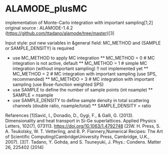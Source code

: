 # ALAMODE_plusMC
implementation of Monte-Carlo integration with important sampling[1,2]
original source : ALAMODE-1.4.2 (https://github.com/ttadano/alamode/tree/master)[3]

Input style:
put new variables in &general field: MC_METHOD and (SAMPLE or SAMPLE_DENSITY) is required
* use MC_METHOD to apply MC integration
**  MC_METHOD = 0 # MC integration is not active, default
**  MC_METHOD = 1 # simple MC integration (without important sampling) !! not implemented yet
**  MC_METHOD = 2 # MC integration with important sampling (use SPS, recommended)
**  MC_METHDO = 3 # MC integration with important sampling (use Bose-function weighted SPS)
* use SAMPLE to define the number of sample points (int nsample)
**  SAMPLE = nsample
* use SAMPLE_DENSITY to define sample density in total scattering channels (double ratio, nsample/total)
**  SAMPLE_DENSITY = ratio

Refarences
[1]Savić, I., Donadio, D., Gygi, F., & Galli, G. (2013). Dimensionality and heat transport in Si-Ge superlattices. Applied Physics Letters, 102(7), 073113. https://doi.org/10.1063/1.4792748
[2]W. H. Press, S. A. Teukolsky, W. T. Vetterling, and B. P. Flannery,Numerical  Recipes:  The  Art  of  Scientific  Computing(CambridgeUniversity Press, Cambridge, U.K., 2007).
[3]T. Tadano, Y. Gohda, and S. Tsuneyuki, J. Phys.: Condens. Matter 26, 225402 (2014)
